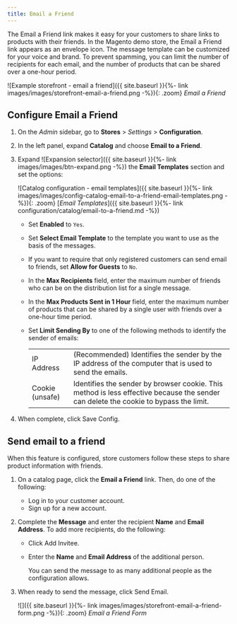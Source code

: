 ```yaml
---
title: Email a Friend
---
```


The Email a Friend link makes it easy for your customers to share links to products with their friends. In the Magento demo store, the Email a Friend link appears as an envelope icon. The message template can be customized for your voice and brand. To prevent spamming, you can limit the number of recipients for each email, and the number of products that can be shared over a one-hour period.

![Example storefront - email a friend]({{ site.baseurl }}{%- link images/images/storefront-email-a-friend.png -%}){: .zoom}
_Email a Friend_

## Configure Email a Friend

1. On the _Admin_ sidebar, go to **Stores** > _Settings_ > **Configuration**.

1. In the left panel, expand **Catalog** and choose **Email to a Friend**.

1. Expand ![Expansion selector]({{ site.baseurl }}{%- link images/images/btn-expand.png -%}) the **Email Templates** section and set the options:

    ![Catalog configuration - email templates]({{ site.baseurl }}{%- link images/images/config-catalog-email-to-a-friend-email-templates.png -%}){: .zoom}
    [_Email Templates_]({{ site.baseurl }}{%- link configuration/catalog/email-to-a-friend.md -%})

    - Set **Enabled** to `Yes`.

    - Set **Select Email Template** to the template you want to use as the basis of the messages.

    - If you want to require that only registered customers can send email to friends, set **Allow for Guests** to `No`.

    - In the **Max Recipients** field, enter the maximum number of friends who can be on the distribution list for a single message.

    - In the **Max Products Sent in 1 Hour** field, enter the maximum number of products that can be shared by a single user with friends over a one-hour time period.

    - Set **Limit Sending By** to one of the following methods to identify the sender of emails:

        |||
        |--|--|
        | IP Address | (Recommended) Identifies the sender by the IP address of the computer that is used to send the emails. |
        | Cookie (unsafe) | Identifies the sender by browser cookie. This method is less effective because the sender can delete the cookie to bypass the limit. |

1. When complete, click <span class="btn"> Save Config</span>.

## Send email to a friend

When this feature is configured, store customers follow these steps to share product information with friends.

1. On a catalog page, click the **Email a Friend** link. Then, do one of the following:

   - Log in to your customer account.
   - Sign up for a new account.

1. Complete the **Message** and enter the recipient **Name** and **Email Address**. To add more recipients, do the following:

   - Click <span class="btn">Add Invitee</span>.

   - Enter the **Name** and **Email Address** of the additional person.

        You can send the message to as many additional people as the configuration allows.

1. When ready to send the message, click <span class="btn">Send Email</span>.

    ![]({{ site.baseurl }}{%- link images/images/storefront-email-a-friend-form.png -%}){: .zoom}
    _Email a Friend Form_
